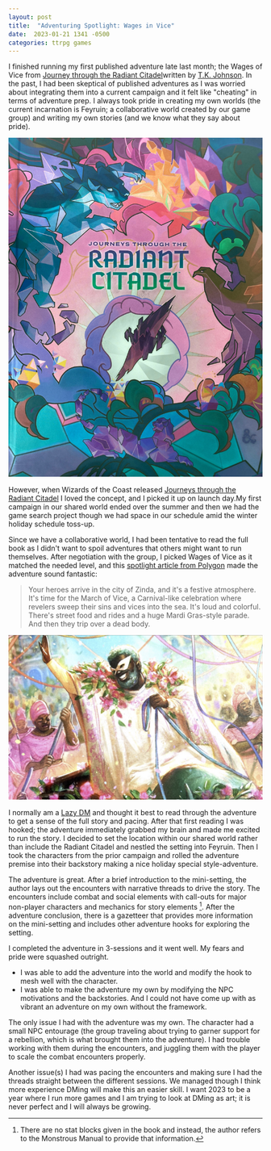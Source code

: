 ```yaml
---
layout: post
title:  "Adventuring Spotlight: Wages in Vice"
date:  2023-01-21 1341 -0500
categories: ttrpg games
---
```

I finished running my first published adventure late last month; the Wages of Vice from [Journey through the Radiant Citadel](https://dnd.wizards.com/products/journeys-through-radiant-citadel)written by [T.K. Johnson](https://twitter.com/tkjoinsthefray). In the past, I had been skeptical of published adventures as I was worried about integrating them into a current campaign and it felt like "cheating" in terms of adventure prep. I always took pride in creating my own worlds (the current incarnation is Feyruin; a collaborative world created by our game group) and writing my own stories (and we know what they say about pride).

![This is an image of the cover of the Journeys Through the Radiant Citadel; stylized beings in rainbow-like colors.](img/rad_cover.jpg)

However, when Wizards of the Coast released [Journeys through the Radiant Citadel](https://dnd.wizards.com/products/journeys-through-radiant-citadel) I loved the concept, and I picked it up on launch day.My first campaign in our shared world ended over the summer and then we had the game search project though we had space in our schedule amid the winter holiday schedule toss-up.

Since we have a collaborative world, I had been tentative to read the full book as I didn't want to spoil adventures that others might want to run themselves. After negotiation with the group, I picked Wages of Vice as it matched the needed level, and this [spotlight article from Polygon](https://www.polygon.com/23196511/dnd-radiant-citadel-wages-of-vice-tk-johnson) made the adventure sound fantastic:

> Your heroes arrive in the city of Zinda, and it's a festive atmosphere. It's time for the March of Vice, a Carnival-like celebration where revelers sweep their sins and vices into the sea. It's loud and colorful. There's street food and rides and a huge Mardi Gras-style parade. And then they trip over a dead body.

![A  male presenting human wearing a white mask with long flowing robes and bedecked in flowers amid a crowded street.](img/rad_wave.jpg)

  
I normally am a [Lazy DM](https://shop.slyflourish.com) and thought it best to read through the adventure to get a sense of the full story and pacing. After that first reading I was hooked; the adventure immediately grabbed my brain and made me excited to run the story. I decided to set the location within our shared world rather than include the Radiant Citadel and nestled the setting into Feyruin. Then I took the characters from the prior campaign and rolled the adventure premise into their backstory making a nice holiday special style-adventure.

The adventure is great. After a brief introduction to the mini-setting, the author lays out the encounters with narrative threads to drive the story. The encounters include combat and social elements with call-outs for major non-player characters and mechanics for story elements [^1]. After the adventure conclusion, there is a gazetteer that provides more information on the mini-setting and includes other adventure hooks for exploring the setting.

I completed the adventure in 3-sessions and it went well. My fears and pride were squashed outright.

- I was able to add the adventure into the world and modify the hook to mesh well with the character.
- I was able to make the adventure my own by modifying the NPC motivations and the backstories. And I could not have come up with as vibrant an adventure on my own without the framework.

The only issue I had with the adventure was my own. The character had a small NPC entourage (the group traveling about trying to garner support for a rebellion, which is what brought them into the adventure). I had trouble working with them during the encounters, and juggling them with the player to scale the combat encounters properly.

Another issue(s) I had was pacing the encounters and making sure I had the threads straight between the different sessions. We managed though I think more experience DMing will make this an easier skill. I want 2023 to be a year where I run more games and I am trying to look at DMing as art; it is never perfect and I will always be growing.

[^1]: There are no stat blocks given in the book and instead, the author refers to the Monstrous Manual to provide that information.